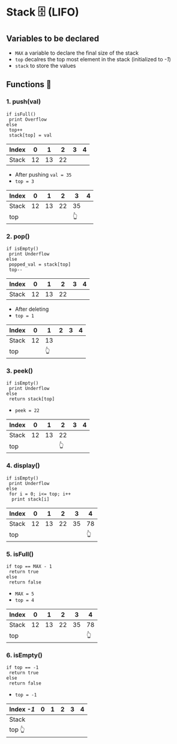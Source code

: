# Stack 🗄️ (LIFO)
## Variables to be declared
- `MAX`  a variable to declare the final size of the stack
- `top` decalres the top most element in the stack (initialized to  _-1_)
- `stack` to store the values

## Functions 🥳
### 1. push(val)
```
if isFull()
 print Overflow
else 
 top++
 stack[top] = val
```

|Index|0|1|2|3|4|
|---|---|---|---|---|---|
|Stack|12|13|22|

- After pushing `val = 35`
- `top = 3`

|Index|0|1|2|3|4|
|---|---|---|---|---|---|
|Stack|12|13|22|35|
|top||||:point_up_2:|

### 2. pop()
```
if isEmpty()
 print Underflow
else 
 popped_val = stack[top]
 top--		
```

|Index|0|1|2|3|4|
|---|---|---|---|---|---|
|Stack|12|13|22|

- After deleting
- `top = 1`

|Index|0|1|2|3|4|
|---|---|---|---|---|---|
|Stack|12|13|
|top||:point_up_2:|

### 3. peek()
```
if isEmpty()
 print Underflow
else 
 return stack[top]
```

- `peek = 22`

|Index|0|1|2|3|4|
|---|---|---|---|---|---|
|Stack|12|13|22|
|top|||:point_up_2:|

### 4. display()
```
if isEmpty()
 print Underflow
else 
 for i = 0; i<= top; i++
  print stack[i]
```

|Index|0|1|2|3|4|
|---|---|---|---|---|---|
|Stack|12|13|22|35|78|
|top|||||:point_up_2:|

### 5. isFull()
```
if top == MAX - 1
 return true
else 
 return false
```

- `MAX = 5`
- `top = 4`

|Index|0|1|2|3|4|
|---|---|---|---|---|---|
|Stack|12|13|22|35|78|
|top|||||:point_up_2:|

### 6. isEmpty()
```
if top == -1
 return true
else 
 return false
```

- `top = -1`

|Index _-1_|0|1|2|3|4|
|---|---|---|---|---|---|
|Stack||||||
|top :point_up_2:||||||